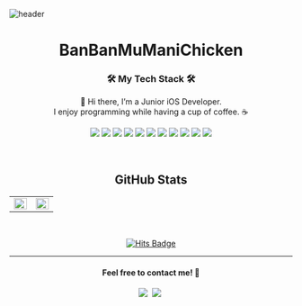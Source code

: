 ![header](https://capsule-render.vercel.app/api?color=auto&type=wave)

<div align="center">
  
# BanBanMuManiChicken
  
<h3 align="center">🛠 My Tech Stack 🛠</h3>

<p align="center">
  👋 Hi there, I’m a Junior iOS Developer.<br>
I enjoy programming while having a cup of coffee. ☕️<br>
</p>
  
<p align="center">
  <img src="https://img.shields.io/badge/Swift-F05138?style=flat-square&logo=Swift&logoColor=white"/>
  <img src="https://img.shields.io/badge/iOS-000000?style=flat-square&logo=iOS&logoColor=white"/>
  <img src="https://img.shields.io/badge/ReactiveX-B7178C?style=flat-square&logo=ReactiveX&logoColor=white"/>
  <img src="https://img.shields.io/badge/Git-F05032?style=flat-square&logo=Git&logoColor=white"/>
  <img src="https://img.shields.io/badge/Notion-white?style=flat-square&logo=Notion&logoColor=black"/>
  <img src="https://img.shields.io/badge/Slack-4A154B?style=flat-square&logo=Slack&logoColor=white"/>
  <img src="https://img.shields.io/badge/Jira-0052CC?style=flat-square&logo=Jira&logoColor=white"/>
  <img src="https://img.shields.io/badge/Figma-black?style=flat-square&logo=Figma&logoColor=white"/>
  <img src="https://img.shields.io/badge/Homebrew-white?style=flat-square&logo=Homebrew&logoColor=yellow"/>
  <img src="https://img.shields.io/badge/Discord-7289da?style=flat-square&logo=Discord&logoColor=white"/>
  <img src="https://img.shields.io/badge/GitHub-black?style=flat-square&logo=GitHub&logoColor=white"/>
</p>

<br>

## GitHub Stats
<table><tr><td valign="top" width="50%">

<img src="https://github-readme-stats.vercel.app/api?username=BanBanMuManiChicken&show_icons=true&count_private=true&hide_border=true" align="left" style="width: 100%" />

</td><td valign="top" width="50%">

<img src="https://github-readme-stats.vercel.app/api/top-langs/?username=BanBanMuManiChicken&hide_border=true&layout=compact" align="left" style="width: 100%" />

</td></tr></table>  

<br/> 

[![Hits Badge](https://hits.seeyoufarm.com/api/count/incr/badge.svg?url=https%3A%2F%2Fgithub.com%2FBanBanMuManiChicken&count_bg=%23F7CAC9&title_bg=%2392A8D1&icon=swift.svg&icon_color=%23F7CAC9&title=hits&edge_flat=false)](https://hits.seeyoufarm.com)

<hr />
<h4 align="center">Feel free to contact me! 🤙 </h4> 
<p align="center">
    <a href="mailto:junyeonghwang54@gmail.com"><img src="https://img.shields.io/badge/Gmail-EA4335?style=social&logo=Gmail&logoColor=EA4335"/></a>&nbsp
    <a href="https://www.facebook.com/profile.php?id=100024346703317"><img src="https://img.shields.io/badge/Facebook-1877F2?style=social&logo=Facebook&logoColor=1877F2"/></a>&nbsp
</p>
<p align="center">
  
</p>
  
